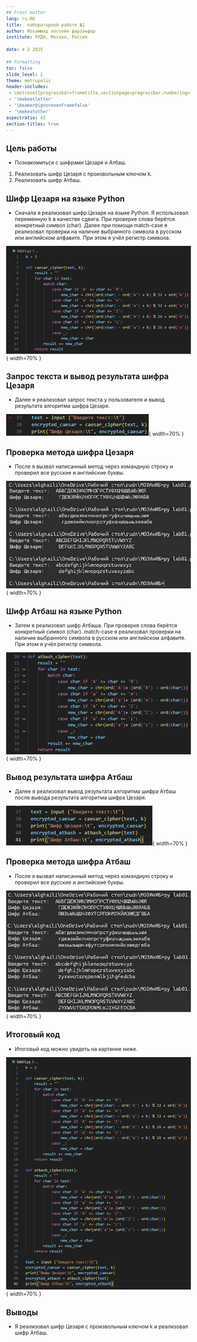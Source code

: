 ```yaml
---
## Front matter
lang: ru-RU
title:  лабораторной работе №1
author: Мохаммад хоссейн фарзанфар
institute: РУДН, Москва, Россия

date: 4 2 2025

## Formatting
toc: false
slide_level: 2
theme: metropolis
header-includes: 
 - \metroset{progressbar=frametitle,sectionpage=progressbar,numbering=fraction}
 - '\makeatletter'
 - '\beamer@ignorenonframefalse'
 - '\makeatother'
aspectratio: 43
section-titles: true
---
```


## Цель работы

- Познакомиться с шифрами Цезаря и Атбаш.
1. Реализовать шифр Цезаря с произвольным ключом k.
2. Реализовать шифр Атбаш.

## Шифр Цезаря на языке Python

- Сначала я реализовал шифр Цезаря на языке Python. Я использовал переменную k в качестве сдвига. При проверке слова берётся конкретный символ (char). Далее при помощи match-case я реализовал проверки на наличие выбранного символа в русском или английском алфавите. При этом я учёл регистр символа.

![Шифр Цезаря на языке Python](image01/image_01.png){ width=70% }

## Запрос текста и вывод результата шифра Цезаря

- Далее я реализовал запрос текста у пользователя и вывод результата алгоритма шифра Цезаря.

![Запрос текста и вывод результата шифра Цезаря](image01/image_02.png){ width=70% }

## Проверка метода шифра Цезаря

- После я вызвал написанный метод через командную строку и проверил все русские и английские буквы.

![Проверка метода шифра Цезаря](image01/image_03.png){ width=70% }

## Шифр Атбаш на языке Python

- Затем я реализовал шифр Атбаша. При проверке слова берётся конкретный символ (char). match-case я реализовал проверки на наличие выбранного символа в русском или английском алфавите. При этом я учёл регистр символа. 

![Шифр Атбаш на языке Python](image01/image_04.png){ width=70% }

## Вывод результата шифра Атбаш

- Далее я реализовал вывод результата алгоритма шифра Атбаш после вывода результата алгоритма шифра Цезаря.

![Вывод результата шифра Атбаш](image01/image_05.png){ width=70% }

## Проверка метода шифра Атбаш

- После я вызвал написанный метод через командную строку и проверил все русские и английские буквы.

![Проверка метода шифра Атбаш](image01/image_06.png){ width=70% }

## Итоговый код

- Итоговый код можно увидеть на картинке ниже.

![Итоговый код](image01/image_07.png){ width=70% }

## Выводы

- Я реализовал шифр Цезаря с произвольным ключом k и реализовал шифр Атбаш.

